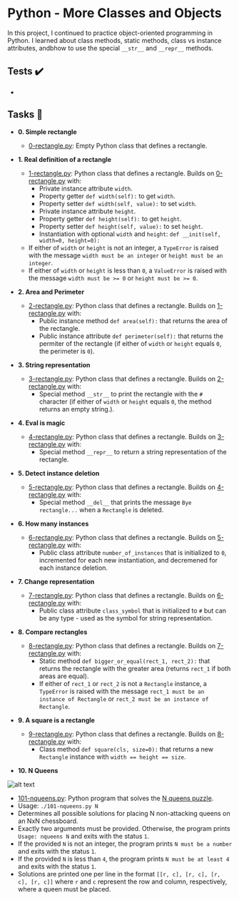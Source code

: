 # Python - More Classes and Objects

In this project, I continued to practice object-oriented programming in Python. I learned about class methods, static methods, class vs instance attributes, andbhow to use the special `__str__` and `__repr__` methods.

## Tests :heavy_check_mark:

*

## Tasks :page_with_curl:

* **0. Simple rectangle**
  * [0-rectangle.py](./0-rectangle.py): Empty Python class that defines a rectangle.

* **1. Real definition of a rectangle**
  * [1-rectangle.py](./1-rectangle.py): Python class that defines a rectangle. Builds on [0-rectangle.py](./0-rectangle.py) with:
    * Private instance attribute `width`.
    * Property getter `def width(self):` to get `width`.
    * Property setter `def width(self, value):` to set `width`.
    * Private instance attribute `height`.
    * Property getter `def height(self):` to get `height`.
    * Property setter `def height(self, value):` to set `height`.
    * Instantiation with optional `width` and `height`: `def __init(self,   width=0, height=0):`
  * If either of `width` or `height` is not an integer, a `TypeError` is raised with the message `width must be an integer` or `height must be an integer`.
  * If either of `width` or `height` is less than `0`, a `ValueError` is raised with the message `width must be >= 0` or `height must be >= 0`.

* **2. Area and Perimeter**
  * [2-rectangle.py](./2-rectangle.py): Python class that defines a rectangle. Builds on [1-rectangle.py](./1-rectangle.py) with:
    * Public instance method `def area(self):` that returns the area of the rectangle.
    * Public instance attribute `def perimeter(self):` that returns the permiter of the rectangle (if either of `width` or `height` equals `0`, the perimeter is `0`).

* **3. String representation**
  * [3-rectangle.py](./3-rectangle.py): Python class that defines a rectangle. Builds on [2-rectangle.py](./2-rectangle.py) with:
    * Special method `__str__` to print the rectangle with the `#` character (if either of `width` or `height` equals `0`, the method returns an empty
    string.).

* **4. Eval is magic**
  * [4-rectangle.py](./4-rectangle.py): Python class that defines a rectangle. Builds on [3-rectangle.py](./3-rectangle.py) with:
    * Special method `__repr__` to return a string representation of the rectangle.

* **5. Detect instance deletion**
  * [5-rectangle.py](./5-rectangle.py): Python class that defines a rectangle. Builds on [4-rectangle.py](./4-rectangle.py) with:
    * Special method `__del__` that prints the message `Bye rectangle...` when a `Rectangle` is deleted.

* **6. How many instances**
  * [6-rectangle.py](./6-rectangle.py): Python class that defines a rectangle. Builds on [5-rectangle.py](./5-rectangle.py) with:
    * Public class attribute `number_of_instances` that is initialized to `0`, incremented for each new instantiation, and decremened for each instance deletion.

* **7. Change representation**
  * [7-rectangle.py](./7-rectangle.py): Python class that defines a rectangle. Builds on [6-rectangle.py](./6-rectangle.py) with:
    * Public class attribute `class_symbol` that is initialized to `#` but can be any type - used as the symbol for string representation.

* **8. Compare rectangles**
  * [8-rectangle.py](./8-rectangle.py): Python class that defines a rectangle. Builds on [7-rectangle.py](./7-rectangle.py) with:
    * Static method `def bigger_or_equal(rect_1, rect_2):` that returns the rectangle with the greater area (returns `rect_1` if both areas are equal).
    * If either of `rect_1` or `rect_2` is not a `Rectangle` instance, a `TypeError` is raised with the message `rect_1 must be an instance of Rectangle` or `rect_2 must be an instance of Rectangle`.

* **9. A square is a rectangle**
  * [9-rectangle.py](./9-rectangle.py): Python class that defines a rectangle. Builds on [8-rectangle.py](./8-rectangle.py) with:
    * Class method `def square(cls, size=0):` that returns a new `Rectangle` instance with `width == height == size`.

* **10. N Queens**

 ![alt text](http://www.crestbook.com/files/Judit-photo1_602x433.jpg)
 
  * [101-nqueens.py](./101-nqueens.py): Python program that solves the [N queens puzzle](https://en.wikipedia.org/wiki/Eight_queens_puzzle).
  * Usage: `./101-nqueens.py N`
  * Determines all possible solutions for placing N non-attacking queens on an NxN chessboard.
  * Exactly two arguments must be provided. Otherwise, the program prints `Usage: nqueens N` and exits with the status `1`.
  * If the provided `N` is not an integer, the program prints `N must be a number` and exits with the status `1`.
  * If the provided `N` is less than `4`, the program prints `N must be at least 4` and exits with the status `1`.
  * Solutions are printed one per line in the format `[[r, c], [r, c], [r, c], [r, c]]` where `r` and `c` represent the row and column, respectively, where a queen must be placed.
